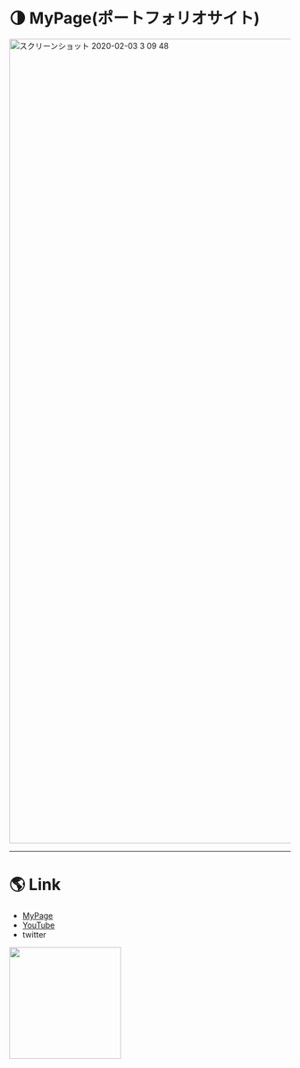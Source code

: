 # :last_quarter_moon: MyPage(ポートフォリオサイト)
<img width="1440" alt="スクリーンショット 2020-02-03 3 09 48" src="https://user-images.githubusercontent.com/58324998/73612839-c1aef800-4632-11ea-9e58-e92db9cd8364.png">

***
   
# :earth_americas: Link
- [MyPage](http://www.u5-official.com/)
- [YouTube](https://www.youtube.com/channel/UChAhO3nKwVdZ5GYMF-HkE1g?view_as=subscriber)
- twitter
 <img src="https://user-images.githubusercontent.com/58324998/73611924-a7711c00-462a-11ea-8ef9-087403752fab.jpg" width="200">
